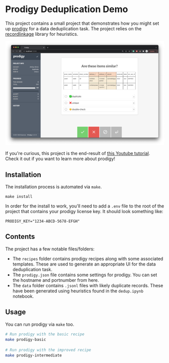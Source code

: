 # Prodigy Deduplication Demo 

This project contains a small project that demonstrates how you
might set up [prodigy](https://prodi.gy) for a data deduplication
task. The project relies on the [recordlinkage](https://recordlinkage.readthedocs.io/en/latest/index.html) library for heuristics.

![preview](preview.png)

If you're curious, this project is the end-result of [this Youtube tutorial](). Check it out if you want to learn more about prodigy!

## Installation 

The installation process is automated via `make`.

```
make install
```

In order for the install to work, you'll need to
add a `.env` file to the root of the project that
contains your prodigy license key. It should look
something like:

```
PRODIGY_KEY="1234-ABCD-5678-EFGH"
```

## Contents 

The project has a few notable files/folders: 

- The `recipes` folder contains prodigy recipes along with some associated templates. These are used to generate an appropriate UI for the data deduplication task. 
- The `prodigy.json` file contains some settings for prodigy. You can set the hostname and portnumber from here.
- The `data` folder contains `.jsonl` files with likely duplicate records. These have been generated using heuristics found in the `dedup.ipynb` notebook.

## Usage

You can run prodigy via `make` too. 

```bash
# Run prodigy with the basic recipe 
make prodigy-basic

# Run prodigy with the improved recipe 
make prodigy-intermediate
```